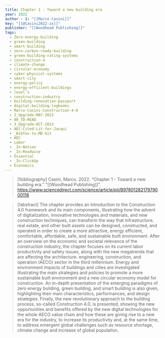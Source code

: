 ```yaml
---
title: Chapter 1 - Toward a new building era
year: 2022
author - 1: "[[Marco Casini]]"
key: "[[@Casini2022-zx]]"
publisher: "[[Woodhead Publishing]]"
tags:
  - Zero-energy-building
  - green-building
  - smart-building
  - zero-carbon-ready-building
  - green-building-rating-systems
  - construction-4
  - climate-change
  - circular-economy
  - cyber-physical-systems
  - smart-city
  - energy-policy
  - energy-efficient-buildings
  - level’s
  - construction-industry
  - building-renovation-passport
  - digital-building-logbooks
  - Marco-Casini-Construction-4-0
  - 2_Upgrade-MAY-2023
  - 00_TO-READ
  - 3_Upgrade-OCT-2023
  - AEC-Cited-Lit-for-Jacqui
  - _BibTex-to-MD-Git
  - AEC
  - Labor
  - _In-Notion
  - _In-Readwise
  - Essential
  - _In-ClickUp
  - Economics
---
```


> [!bibliography]
> Casini, Marco. 2022. “Chapter 1 - Toward a new building era.” "[[Woodhead Publishing]]". https://www.sciencedirect.com/science/article/pii/B9780128217979000118

> [!abstract]
> The chapter provides an introduction to the Construction 4.0 framework and its main components, illustrating how the advent of digitalization, innovative technologies and materials, and new construction techniques, can transform the way that infrastructure, real estate, and other built assets can be designed, constructed, and operated in order to create a more attractive, energy efficient, comfortable, affordable, safe, and sustainable built environment. After an overview on the economic and societal relevance of the construction industry, the chapter focuses on its current labor productivity and safety issues, along with the new megatrends that are affecting the architecture. engineering, construction, and operation (AECO) sector in the third millennium. Energy and environment impacts of buildings and cities are investigated illustrating the main strategies and policies to promote a more sustainable built environment and a new circular economy model for construction. An in-depth presentation of the emerging paradigms of zero energy building, green building, and smart building is also given, highlighting their main characteristics, performances, and design strategies. Finally, the new revolutionary approach to the building process, so-called Construction 4.0, is presented, showing the new opportunities and benefits offered by the new digital technologies for the whole AECO value chain and how these are giving rise to a new era for the industry, to increase its productivity and, at the same time, to address emergent global challenges such as resource shortage, climate change and increase of global population.